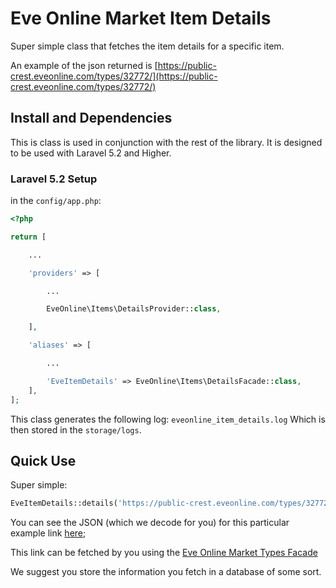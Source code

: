 # Eve Online Market Item Details

Super simple class that fetches the item details for a specific item.

An example of the json returned is [https://public-crest.eveonline.com/types/32772/](https://public-crest.eveonline.com/types/32772/)

## Install and Dependencies

This is class is used in conjunction with the rest of the library. It is designed to be used with Laravel 5.2 and Higher.

### Laravel 5.2 Setup

in the `config/app.php`:

```php
<?php

return [

    ...

    'providers' => [

        ...

        EveOnline\Items\DetailsProvider::class,

    ],

    'aliases' => [

        ...

        'EveItemDetails' => EveOnline\Items\DetailsFacade::class,
    ],
];
```

This class generates the following log: `eveonline_item_details.log` Which is then stored in the `storage/logs`.

## Quick Use

Super simple:

```php
EveItemDetails::details('https://public-crest.eveonline.com/types/32772/');
```

You can see the JSON (which we decode for you) for this particular example link [here](https://public-crest.eveonline.com/types/32772/);

This link can be fetched by you using the [Eve Online Market Types Facade](https://github.com/AdamKyle/EvePublicCrest/blob/master/src/Market/Types/README.md)

We suggest you store the information you fetch in a database of some sort.
